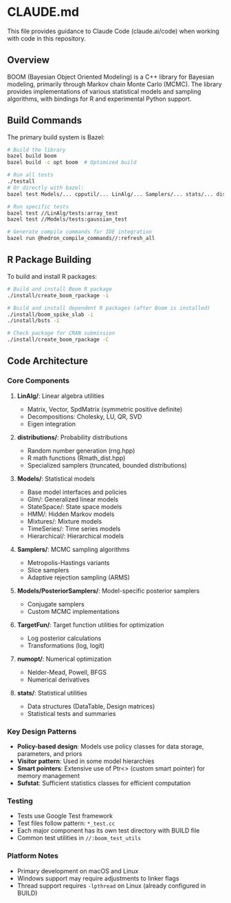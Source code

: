 # CLAUDE.md

This file provides guidance to Claude Code (claude.ai/code) when working with code in this repository.

## Overview

BOOM (Bayesian Object Oriented Modeling) is a C++ library for Bayesian modeling, primarily through Markov chain Monte Carlo (MCMC). The library provides implementations of various statistical models and sampling algorithms, with bindings for R and experimental Python support.

## Build Commands

The primary build system is Bazel:

```bash
# Build the library
bazel build boom
bazel build -c opt boom  # Optimized build

# Run all tests
./testall
# Or directly with bazel:
bazel test Models/... cpputil/... LinAlg/... Samplers/... stats/... distributions/...

# Run specific tests
bazel test //LinAlg/tests:array_test
bazel test //Models/tests:gaussian_test

# Generate compile commands for IDE integration
bazel run @hedron_compile_commands//:refresh_all
```

## R Package Building

To build and install R packages:

```bash
# Build and install Boom R package
./install/create_boom_rpackage -i

# Build and install dependent R packages (after Boom is installed)
./install/boom_spike_slab -i
./install/bsts -i

# Check package for CRAN submission
./install/create_boom_rpackage -C
```

## Code Architecture

### Core Components

1. **LinAlg/**: Linear algebra utilities
   - Matrix, Vector, SpdMatrix (symmetric positive definite)
   - Decompositions: Cholesky, LU, QR, SVD
   - Eigen integration

2. **distributions/**: Probability distributions
   - Random number generation (rng.hpp)
   - R math functions (Rmath_dist.hpp)
   - Specialized samplers (truncated, bounded distributions)

3. **Models/**: Statistical models
   - Base model interfaces and policies
   - Glm/: Generalized linear models
   - StateSpace/: State space models
   - HMM/: Hidden Markov models
   - Mixtures/: Mixture models
   - TimeSeries/: Time series models
   - Hierarchical/: Hierarchical models

4. **Samplers/**: MCMC sampling algorithms
   - Metropolis-Hastings variants
   - Slice samplers
   - Adaptive rejection sampling (ARMS)

5. **Models/PosteriorSamplers/**: Model-specific posterior samplers
   - Conjugate samplers
   - Custom MCMC implementations

6. **TargetFun/**: Target function utilities for optimization
   - Log posterior calculations
   - Transformations (log, logit)

7. **numopt/**: Numerical optimization
   - Nelder-Mead, Powell, BFGS
   - Numerical derivatives

8. **stats/**: Statistical utilities
   - Data structures (DataTable, Design matrices)
   - Statistical tests and summaries

### Key Design Patterns

- **Policy-based design**: Models use policy classes for data storage, parameters, and priors
- **Visitor pattern**: Used in some model hierarchies
- **Smart pointers**: Extensive use of Ptr<> (custom smart pointer) for memory management
- **Sufstat**: Sufficient statistics classes for efficient computation

### Testing

- Tests use Google Test framework
- Test files follow pattern: `*_test.cc`
- Each major component has its own test directory with BUILD file
- Common test utilities in `//:boom_test_utils`

### Platform Notes

- Primary development on macOS and Linux
- Windows support may require adjustments to linker flags
- Thread support requires `-lpthread` on Linux (already configured in BUILD)